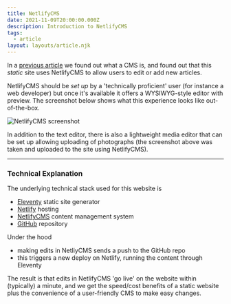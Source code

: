```yaml
---
title: NetlifyCMS
date: 2021-11-09T20:00:00.000Z
description: Introduction to NetlifyCMS
tags:
  - article
layout: layouts/article.njk
---
```

In a [previous article](/articles/2021-11-08-whats-a-cms/) we found out what a CMS is, and found out
that this *static* site uses NetlifyCMS to allow users to edit or add new articles.

NetlifyCMS should be *set up* by a 'technically proficient' user (for instance a web developer) but
once it's available it offers a WYSIWYG-style editor with preview. The screenshot below shows what
this experience looks like out-of-the-box.

![NetlifyCMS screenshot](/images/netlifycms-example.jpg "NetlifyCMS example")

In addition to the text editor, there is also a lightweight media editor that can be set up allowing
uploading of photographs (the screenshot above was taken and uploaded to the site using NetlifyCMS).

- - -

### Technical Explanation

The underlying technical stack used for this website is

* [Eleventy](https://www.11ty.dev/) static site generator
* [Netlify](https://www.netlify.com) hosting
* [NetlifyCMS](https://www.netlifycms.org/) content management system
* [GitHub](https://github.com/) repository

Under the hood
* making edits in NetliyCMS sends a push to the GitHub repo
* this triggers a new deploy on Netlify, running the content through Eleventy

The result is that edits in NetlifyCMS 'go live' on the website within (typically)
a minute, and we get the speed/cost benefits of a static website plus the
convenience of a user-friendly CMS to make easy changes.